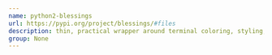 ```yaml
---
name: python2-blessings
url: https://pypi.org/project/blessings/#files
description: thin, practical wrapper around terminal coloring, styling, and positioning. URL : https://pypi.org/project/blessings/#files Groups : None
group: None
---
```

